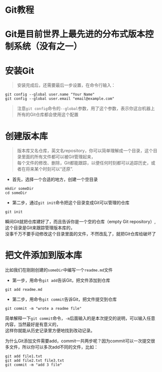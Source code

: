 # Git教程    
# Git是目前世界上最先进的分布式版本控制系统（没有之一）
# 安装Git
> 安装完成后，还需要最后一步设置，在命令行输入：
```    
git config --global user.name "Your Name"          
git config --global user.email "email@example.com" 
```
> 注意`git config`命令的`--global`参数，用了这个参数，表示你这台机器上所有的Git仓库都会使用这个配置        

# 创建版本库    
> 版本库又名仓库，英文名repository，你可以简单理解成一个目录，这个目录里面的所有文件都可以被Git管理起来，      
> 每个文件的修改、删除，Git都能跟踪，以便任何时刻都可以追踪历史，或者在将来某个时刻可以“还原”.        

* 首先，选择一个合适的地方，创建一个空目录
``` 
mkdir someDir
cd someDir
```      
* 第二步，通过`git init`命令把这个目录变成Git可以管理的仓库    
```    
git init    
```   
瞬间Git就把仓库建好了，而且告诉你是一个空的仓库（empty Git repository）,这个目录是Git来跟踪管理版本库的，     
没事千万不要手动修改这个目录里面的文件，不然改乱了，就把Git仓库给破坏了      

# 把文件添加到版本库    
比如我们在刚刚创建的`someDir`中编写一个`readme.md`文件     
* 第一步，用命令`git add`告诉Git，把文件添加到仓库
```   
git add readme.md    
```
* 第二步，用命令`git commit`告诉Git，把文件提交到仓库    
```
git commit -m "wrote a readme file"    
```
简单解释一下`git commit`命令，`-m`后面输入的是本次提交的说明，可以输入任意内容，当然最好是有意义的，      
这样你就能从历史记录里方便地找到改动记录。         

为什么Git添加文件需要add，commit一共两步呢？因为commit可以一次提交很多文件，所以你可以多次add不同的文件，比如：
```
git add file1.txt
git add file2.txt file3.txt
git commit -m "add 3 file"    
```

